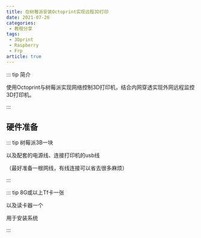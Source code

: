 ```yaml
---
title: 在树莓派安装Octoprint实现远程3D打印
date: 2021-07-26
categories:
 - 教程分享
tags:
 - 3Dprint
 - Raspberry
 - Frp
article: true
---
```

::: tip 简介

使用Octoprint与树莓派实现网络控制3D打印机，结合内网穿透实现外网远程监控3D打印机。

:::

<!-- more -->

## 硬件准备

::: tip 树莓派3B一块

以及配套的电源线、连接打印机的usb线

（最好准备一根网线，有线连接可以省去很多麻烦）

:::



::: tip 8G或以上Tf卡一张

以及读卡器一个

用于安装系统

:::

### 


